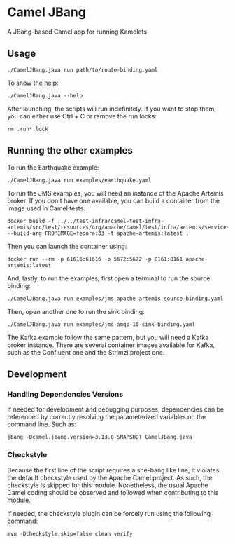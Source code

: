 # Camel JBang

A JBang-based Camel app for running Kamelets

## Usage

```
./CamelJBang.java run path/to/route-binding.yaml
```

To show the help:

```
./CamelJBang.java --help
```

After launching, the scripts will run indefinitely. If you want to stop them, you can either use Ctrl + C or remove the
run locks:

```
rm .run*.lock
```

## Running the other examples

To run the Earthquake example:

```
./CamelJBang.java run examples/earthquake.yaml
```

To run the JMS examples, you will need an instance of the Apache Artemis broker. If you don't have one available, you can build a container from the image used in Camel tests:

```
docker build -f ../../test-infra/camel-test-infra-artemis/src/test/resources/org/apache/camel/test/infra/artemis/services/Dockerfile --build-arg FROMIMAGE=fedora:33 -t apache-artemis:latest .
```

Then you can launch the container using:


```
docker run --rm -p 61616:61616 -p 5672:5672 -p 8161:8161 apache-artemis:latest
```

And, lastly, to run the examples, first open a terminal to run the source binding:

```
./CamelJBang.java run examples/jms-apache-artemis-source-binding.yaml
```

Then, open another one to run the sink binding:

```
./CamelJBang.java run examples/jms-amqp-10-sink-binding.yaml
```

The Kafka example follow the same pattern, but you will need a Kafka broker instance. There are several container images 
available for Kafka, such as the Confluent one and the Strimzi project one.


## Development

### Handling Dependencies Versions

If needed for development and debugging purposes, dependencies can be referenced by correctly resolving the parameterized variables on the command line. Such as: 

```
jbang -Dcamel.jbang.version=3.13.0-SNAPSHOT CamelJBang.java
```

### Checkstyle

Because the first line of the script requires a she-bang like line, it violates the default checkstyle used by the 
Apache Camel project. As such, the checkstyle is skipped for this module. Nonetheless, the usual Apache Camel coding
should be observed and followed when contributing to this module.

If needed, the checkstyle plugin can be forcely run using the following command: 

```
mvn -Dcheckstyle.skip=false clean verify
```
